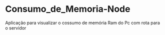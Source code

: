 # Consumo_de_Memoria-Node
Aplicação para visualizar o cossumo de memória Ram do Pc com rota para o servidor
